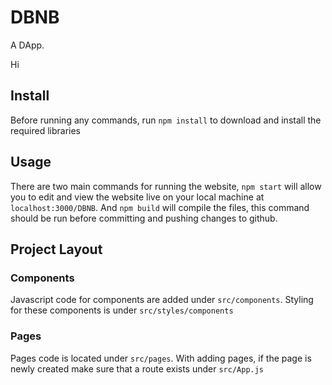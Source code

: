 # DBNB
A DApp.

Hi

## Install
Before running any commands, run `npm install` to download and install the required libraries

## Usage
There are two main commands for running the website, `npm start` will allow you to edit and view the website live on your local machine at `localhost:3000/DBNB`. And `npm build` will compile the files, this command should be run before committing and pushing changes to github.

## Project Layout
### Components
Javascript code for components are added under `src/components`. Styling for these components is under `src/styles/components`

### Pages
Pages code is located under `src/pages`. With adding pages, if the page is newly created make sure that a route exists under `src/App.js`